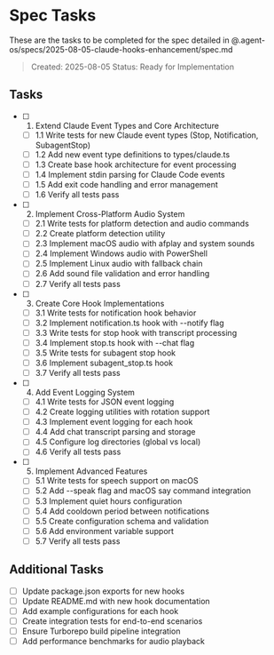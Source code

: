 # Spec Tasks

These are the tasks to be completed for the spec detailed in @.agent-os/specs/2025-08-05-claude-hooks-enhancement/spec.md

> Created: 2025-08-05
> Status: Ready for Implementation

## Tasks

- [ ] 1. Extend Claude Event Types and Core Architecture
  - [ ] 1.1 Write tests for new Claude event types (Stop, Notification, SubagentStop)
  - [ ] 1.2 Add new event type definitions to types/claude.ts
  - [ ] 1.3 Create base hook architecture for event processing
  - [ ] 1.4 Implement stdin parsing for Claude Code events
  - [ ] 1.5 Add exit code handling and error management
  - [ ] 1.6 Verify all tests pass

- [ ] 2. Implement Cross-Platform Audio System
  - [ ] 2.1 Write tests for platform detection and audio commands
  - [ ] 2.2 Create platform detection utility
  - [ ] 2.3 Implement macOS audio with afplay and system sounds
  - [ ] 2.4 Implement Windows audio with PowerShell
  - [ ] 2.5 Implement Linux audio with fallback chain
  - [ ] 2.6 Add sound file validation and error handling
  - [ ] 2.7 Verify all tests pass

- [ ] 3. Create Core Hook Implementations
  - [ ] 3.1 Write tests for notification hook behavior
  - [ ] 3.2 Implement notification.ts hook with --notify flag
  - [ ] 3.3 Write tests for stop hook with transcript processing
  - [ ] 3.4 Implement stop.ts hook with --chat flag
  - [ ] 3.5 Write tests for subagent stop hook
  - [ ] 3.6 Implement subagent_stop.ts hook
  - [ ] 3.7 Verify all tests pass

- [ ] 4. Add Event Logging System
  - [ ] 4.1 Write tests for JSON event logging
  - [ ] 4.2 Create logging utilities with rotation support
  - [ ] 4.3 Implement event logging for each hook
  - [ ] 4.4 Add chat transcript parsing and storage
  - [ ] 4.5 Configure log directories (global vs local)
  - [ ] 4.6 Verify all tests pass

- [ ] 5. Implement Advanced Features
  - [ ] 5.1 Write tests for speech support on macOS
  - [ ] 5.2 Add --speak flag and macOS say command integration
  - [ ] 5.3 Implement quiet hours configuration
  - [ ] 5.4 Add cooldown period between notifications
  - [ ] 5.5 Create configuration schema and validation
  - [ ] 5.6 Add environment variable support
  - [ ] 5.7 Verify all tests pass

## Additional Tasks

- [ ] Update package.json exports for new hooks
- [ ] Update README.md with new hook documentation
- [ ] Add example configurations for each hook
- [ ] Create integration tests for end-to-end scenarios
- [ ] Ensure Turborepo build pipeline integration
- [ ] Add performance benchmarks for audio playback
